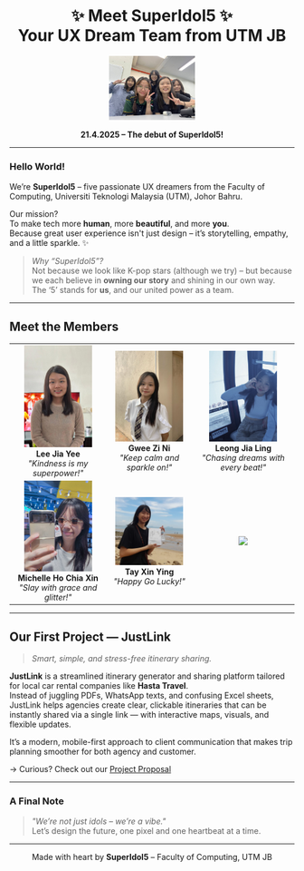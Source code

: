 <h1 align="center">✨ Meet SuperIdol5 ✨<br>Your UX Dream Team from UTM JB</h1>

<p align="center">
  <img src="superIdol.jpg" width="30%">
</p>

<p align="center"><strong>21.4.2025 – The debut of SuperIdol5!</strong></p>

---

### Hello World!

We’re **SuperIdol5** – five passionate UX dreamers from the Faculty of Computing, Universiti Teknologi Malaysia (UTM), Johor Bahru.

Our mission?  
To make tech more **human**, more **beautiful**, and more **you**.  
Because great user experience isn't just design – it’s storytelling, empathy, and a little sparkle. ✨

> _Why “SuperIdol5”?_  
Not because we look like K-pop stars (although we try) – but because we each believe in **owning our story** and shining in our own way.  
The ‘5’ stands for **us**, and our united power as a team.

---

## Meet the Members

<table align="center">
  <tr>
    <td align="center">
      <img src="Photos/jiayee.jpg" width="120"><br>
      <strong>Lee Jia Yee</strong><br>
      <em>"Kindness is my superpower!"</em>
    </td>
    <td align="center">
      <img src="Photos/Zini.jpg" width="120"><br>
      <strong>Gwee Zi Ni</strong><br>
      <em>"Keep calm and sparkle on!"</em>
    </td>
    <td align="center">
      <img src="Photos/JiaLing.jpg" width="120"><br>
      <strong>Leong Jia Ling</strong><br>
      <em>"Chasing dreams with every beat!"</em>
    </td>
  </tr>
  <tr>
    <td align="center">
      <img src="https://github.com/XinYing0905/Super-Mafia/blob/main/Photos/Michelle_github_hci.jpg" width="120"><br>
      <strong>Michelle Ho Chia Xin</strong><br>
      <em>"Slay with grace and glitter!"</em>
    </td>
    <td align="center">
      <img src="Photos/20230521_122307.jpg" width="120"><br>
      <strong>Tay Xin Ying</strong><br>
      <em>"Happy Go Lucky!"</em>
    </td>
    <td align="center">
      <img src="https://em-content.zobj.net/source/microsoft-teams/363/sparkles_2728.png" width="60"><br>
    </td>
  </tr>
</table>

---

## Our First Project — JustLink

> _Smart, simple, and stress-free itinerary sharing._

**JustLink** is a streamlined itinerary generator and sharing platform tailored for local car rental companies like **Hasta Travel**.  
Instead of juggling PDFs, WhatsApp texts, and confusing Excel sheets, JustLink helps agencies create clear, clickable itineraries that can be instantly shared via a single link — with interactive maps, visuals, and flexible updates.

It’s a modern, mobile-first approach to client communication that makes trip planning smoother for both agency and customer.

→ Curious? Check out our [Project Proposal](proposal.md)

---

### A Final Note  
> _"We’re not just idols – we’re a vibe."_  
Let’s design the future, one pixel and one heartbeat at a time.

---

<p align="center">
  Made with heart by <strong>SuperIdol5</strong> – Faculty of Computing, UTM JB
</p>
